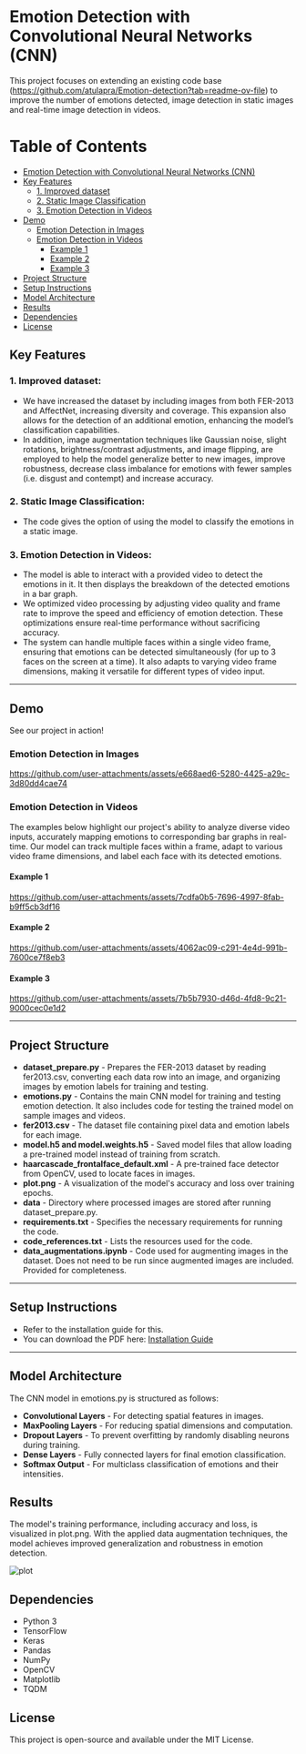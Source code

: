 # Emotion Detection with Convolutional Neural Networks (CNN)
This project focuses on extending an existing code base (https://github.com/atulapra/Emotion-detection?tab=readme-ov-file) to improve the number of emotions detected, image detection in static images and real-time image detection in videos.

# Table of Contents
- [Emotion Detection with Convolutional Neural Networks (CNN)](#emotion-detection-with-convolutional-neural-networks-cnn)
- [Key Features](#key-features)
  - [1. Improved dataset](#1-improved-dataset)
  - [2. Static Image Classification](#2-static-image-classification)
  - [3. Emotion Detection in Videos](#3-emotion-detection-in-videos)
- [Demo](#demo)
  - [Emotion Detection in Images](#emotion-detection-in-images)
  - [Emotion Detection in Videos](#emotion-detection-in-videos)
    - [Example 1](#example-1)
    - [Example 2](#example-2)
    - [Example 3](#example-3)
- [Project Structure](#project-structure)
- [Setup Instructions](#setup-instructions)
- [Model Architecture](#model-architecture)
- [Results](#results)
- [Dependencies](#dependencies)
- [License](#license)


## Key Features

### 1. Improved dataset:
- We have increased the dataset by including images from both FER-2013 and AffectNet, increasing diversity and coverage. This expansion also allows for the detection of an additional emotion, enhancing the model’s classification capabilities.
- In addition, image augmentation techniques like Gaussian noise, slight rotations, brightness/contrast adjustments, and image flipping, are employed to help the model generalize better to new images, improve robustness, decrease class imbalance for emotions with fewer samples (i.e. disgust and contempt) and increase accuracy.
### 2. Static Image Classification:
- The code gives the option of using the model to classify the emotions in a static image. 
### 3. Emotion Detection in Videos:
- The model is able to interact with a provided video to detect the emotions in it. It then displays the breakdown of the detected emotions in a bar graph.
- We optimized video processing by adjusting video quality and frame rate to improve the speed and efficiency of emotion detection. These optimizations ensure real-time performance without sacrificing accuracy.
- The system can handle multiple faces within a single video frame, ensuring that emotions can be detected simultaneously (for up to 3 faces on the screen at a time). It also adapts to varying video frame dimensions, making it versatile for different types of video input.
---

## Demo
See our project in action!

### Emotion Detection in Images

https://github.com/user-attachments/assets/e668aed6-5280-4425-a29c-3d80dd4cae74

### Emotion Detection in Videos

The examples below highlight our project's ability to analyze diverse video inputs, accurately mapping emotions to corresponding bar graphs in real-time. Our model can track multiple faces within a frame, adapt to various video frame dimensions, and label each face with its detected emotions.

#### Example 1
https://github.com/user-attachments/assets/7cdfa0b5-7696-4997-8fab-b9ff5cb3df16
#### Example 2
https://github.com/user-attachments/assets/4062ac09-c291-4e4d-991b-7600ce7f8eb3
#### Example 3
https://github.com/user-attachments/assets/7b5b7930-d46d-4fd8-9c21-9000cec0e1d2

---

## Project Structure</h3></summary>

- **dataset_prepare.py** - Prepares the FER-2013 dataset by reading fer2013.csv, converting each data row into an image, and organizing images by emotion labels for training and testing.
- **emotions.py** - Contains the main CNN model for training and testing emotion detection. It also includes code for testing the trained model on sample images and videos.
- **fer2013.csv** - The dataset file containing pixel data and emotion labels for each image.
- **model.h5 and model.weights.h5** - Saved model files that allow loading a pre-trained model instead of training from scratch.
- **haarcascade_frontalface_default.xml** - A pre-trained face detector from OpenCV, used to locate faces in images.
- **plot.png** - A visualization of the model's accuracy and loss over training epochs.
- **data** - Directory where processed images are stored after running dataset_prepare.py.
- **requirements.txt** - Specifies the necessary requirements for running the code.
- **code_references.txt** - Lists the resources used for the code.
- **data_augmentations.ipynb** - Code used for augmenting images in the dataset. Does not need to be run since augmented images are included. Provided for completeness.

---
## Setup Instructions
   
- Refer to the installation guide for this.
- You can download the PDF here: [Installation Guide](Installation%20Guide.pdf)
  
---

## Model Architecture

The CNN model in emotions.py is structured as follows:
* **Convolutional Layers** - For detecting spatial features in images.
* **MaxPooling Layers** - For reducing spatial dimensions and computation.
* **Dropout Layers** - To prevent overfitting by randomly disabling neurons during training.
* **Dense Layers** - Fully connected layers for final emotion classification.
* **Softmax Output** - For multiclass classification of emotions and their intensities.

## Results
The model's training performance, including accuracy and loss, is visualized in plot.png. With the applied data augmentation techniques, the model achieves improved generalization and robustness in emotion detection.

![plot](https://github.com/user-attachments/assets/ac584777-a0e5-4bf1-8b38-9884da9857f3)

## Dependencies

* Python 3
* TensorFlow
* Keras
* Pandas
* NumPy
* OpenCV
* Matplotlib
* TQDM


## License
This project is open-source and available under the MIT License.
